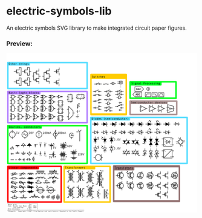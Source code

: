 # electric-symbols-lib

An electric symbols SVG library to make integrated circuit paper figures.

### Preview:

<div align=center>
    <img src="./electricschematic_ieee.png"/>
</div>
